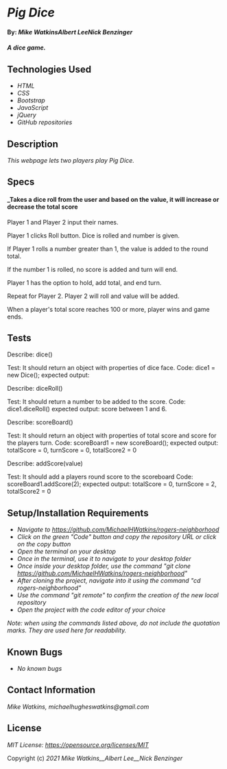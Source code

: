 # _Pig Dice_

#### By: _**Mike Watkins**__**Albert Lee**__**Nick Benzinger**_

#### _A dice game._

## Technologies Used

* _HTML_
* _CSS_
* _Bootstrap_
* _JavaScript_
* _jQuery_
* _GitHub repositories_

## Description
_This webpage lets two players play Pig Dice._

## Specs
#### _Takes a dice roll from the user and based on the value, it will increase or decrease the total score

Player 1 and Player 2 input their names.

Player 1 clicks Roll button. Dice is rolled and number is given. 

If Player 1 rolls a number greater than 1, the value is added to the round total.
 
If the number 1 is rolled, no score is added and turn will end.

Player 1 has the option to hold, add total, and end turn. 

Repeat for Player 2. Player 2 will roll and value will be added.

When a player's total score reaches 100 or more, player wins and game ends. 

## Tests

Describe: dice()

Test: It should return an object with properties of dice face.
Code: dice1 = new Dice();
expected output:

Describe: diceRoll()

Test: It should return a number to be added to the score.
Code: dice1.diceRoll()
expected output: score between 1 and 6.

Describe: scoreBoard()

Test: It should return an object with properties of total score and score for the players turn.
Code: scoreBoard1 = new scoreBoard();
expected output: totalScore = 0, turnScore = 0, totalScore2 = 0

Describe: addScore(value)

Test: It should add a players round score to the scoreboard
Code: scoreBoard1.addScore(2);
expected output: totalScore = 0, turnScore = 2, totalScore2 = 0



## Setup/Installation Requirements

* _Navigate to https://github.com/MichaelHWatkins/rogers-neighborhood_
* _Click on the green "Code" button and copy the repository URL or click on the copy button_
* _Open the terminal on your desktop_
* _Once in the terminal, use it to navigate to your desktop folder_
* _Once inside your desktop folder, use the command "git clone https://github.com/MichaelHWatkins/rogers-neighborhood"_
* _After cloning the project, navigate into it using the command "cd rogers-neighborhood"_
* _Use the command "git remote" to confirm the creation of the new local repository_
* _Open the project with the code editor of your choice_

_Note: when using the commands listed above, do not include the quotation marks. They are used here for readability._

## Known Bugs

* _No known bugs_

## Contact Information
_Mike Watkins, michaelhugheswatkins@gmail.com_


## License

_MIT License: https://opensource.org/licenses/MIT_

Copyright (c) _2021_ _Mike Watkins__Albert Lee__Nick Benzinger_